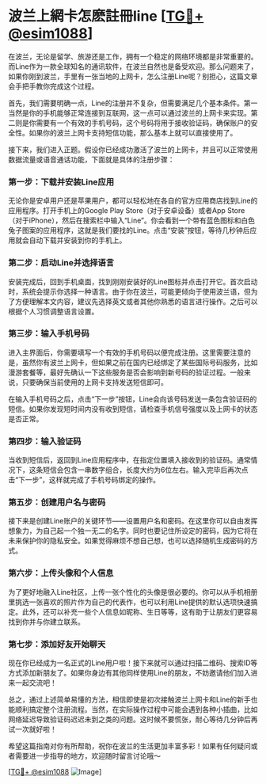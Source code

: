 # 波兰上網卡怎麽註冊line [[TG💪+ @esim1088](https://t.me/s/esim1088)]

在波兰，无论是留学、旅游还是工作，拥有一个稳定的网络环境都是非常重要的。而Line作为一款全球知名的通讯软件，在波兰自然也是备受欢迎。那么问题来了，如果你刚到波兰，手里有一张当地的上网卡，怎么注册Line呢？别担心，这篇文章会手把手教你完成这个过程。

首先，我们需要明确一点，Line的注册并不复杂，但需要满足几个基本条件。第一当然是你的手机能够正常连接到互联网，这一点可以通过波兰的上网卡来实现。第二则是你需要有一个有效的手机号码，这个号码将用于接收验证码，确保账户的安全性。如果你的波兰上网卡支持短信功能，那么基本上就可以直接使用了。

接下来，我们进入正题。假设你已经成功激活了波兰的上网卡，并且可以正常使用数据流量或语音通话功能，下面就是具体的注册步骤：

### 第一步：下载并安装Line应用

无论你是安卓用户还是苹果用户，都可以轻松地在各自的官方应用商店找到Line的应用程序。打开手机上的Google Play Store（对于安卓设备）或者App Store（对于iPhone），然后在搜索栏中输入“Line”。你会看到一个带有蓝色图标和白色兔子图案的应用程序，这就是我们要找的Line。点击“安装”按钮，等待几秒钟后应用就会自动下载并安装到你的手机上。

### 第二步：启动Line并选择语言

安装完成后，回到手机桌面，找到刚刚安装好的Line图标并点击打开它。首次启动时，系统会提示你选择一种语言。由于你在波兰，可能更倾向于使用波兰语，但为了方便理解本文内容，建议先选择英文或者其他你熟悉的语言进行操作。之后可以根据个人习惯调整语言设置。

### 第三步：输入手机号码

进入主界面后，你需要填写一个有效的手机号码以便完成注册。这里需要注意的是，虽然你有波兰上网卡，但如果之前在国内已经绑定了某些国际号码服务，比如漫游套餐等，最好先确认一下这些服务是否会影响到新号码的验证过程。一般来说，只要确保当前使用的上网卡支持发送短信即可。

在输入手机号码之后，点击“下一步”按钮，Line会向该号码发送一条包含验证码的短信。如果你发现短时间内没有收到短信，请检查手机信号强度以及上网卡的状态是否正常。

### 第四步：输入验证码

当收到短信后，返回到Line应用程序中，在指定位置填入接收到的验证码。通常情况下，这条短信会包含一串数字组合，长度大约为6位左右。输入完毕后再次点击“下一步”，这样就完成了手机号码绑定的操作。

### 第五步：创建用户名与密码

接下来是创建Line账户的关键环节——设置用户名和密码。在这里你可以自由发挥想象力，为自己起一个独一无二的名字。同时也要记住所设定的密码，因为它将在未来保护你的隐私安全。如果觉得麻烦不想自己想，也可以选择随机生成密码的方式。

### 第六步：上传头像和个人信息

为了更好地融入Line社区，上传一张个性化的头像是很必要的。你可以从手机相册里挑选一张喜欢的照片作为自己的代表作，也可以利用Line提供的默认选项快速搞定。此外，还可以补充一些个人信息如昵称、生日等等，这有助于让朋友们更容易找到你并与你建立联系。

### 第七步：添加好友开始聊天

现在你已经成为一名正式的Line用户啦！接下来就可以通过扫描二维码、搜索ID等方式添加新朋友了。如果你身边有其他同样使用Line的朋友，不妨邀请他们加入进来一起交流吧！

总之，通过上述简单易懂的方法，相信即使是初次接触波兰上网卡和Line的新手也能顺利搞定整个注册流程。当然，在实际操作过程中可能会遇到各种小插曲，比如网络延迟导致验证码迟迟未到之类的问题。这时候不要慌张，耐心等待几分钟后再试一次就好啦！

希望这篇指南对你有所帮助，祝你在波兰的生活更加丰富多彩！如果有任何疑问或者需要进一步指导的地方，欢迎随时留言讨论哦～ 

[[TG💪+ @esim1088](https://t.me/s/esim1088) ![Image](https://i.postimg.cc/4NQfJmqS/Snipaste-2025-05-13-00-14-12.png)]